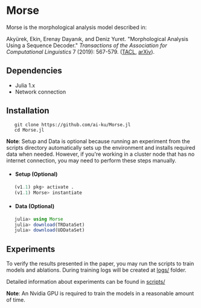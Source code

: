 # Morse

Morse is the morphological analysis model described in:

Akyürek, Ekin, Erenay Dayanık, and Deniz Yuret. "Morphological Analysis Using a Sequence Decoder." *Transactions of the Association for Computational Linguistics* 7 (2019): 567-579. ([TACL](https://www.transacl.org/ojs/index.php/tacl/article/view/1654), [arXiv](https://arxiv.org/abs/1805.07946)).

## Dependencies
  - Julia 1.x
  - Network connection

## Installation

```SHELL
   git clone https://github.com/ai-ku/Morse.jl
   cd Morse.jl
```

**Note**: Setup and Data is optional because running an experiment from the scripts directory automatically sets up the environment and installs required data when needed. However, if you're working in a cluster node that has no internet connection, you may need to perform these steps manually.

* #### Setup (Optional)
```JULIA
   (v1.1) pkg> activate .
   (v1.1) Morse> instantiate
```

* #### Data (Optional)
```JULIA
   julia> using Morse
   julia> download(TRDataSet)
   julia> download(UDDataSet)
```

## Experiments

To verify the results presented in the paper, you may run the scripts to train models and ablations. During training logs will be created at [logs/](logs/) folder.

Detailed information about experiments can be found in [scripts/](scripts/README.md)

**Note**: An Nvidia GPU is required to train the models in a reasonable amount of time.
